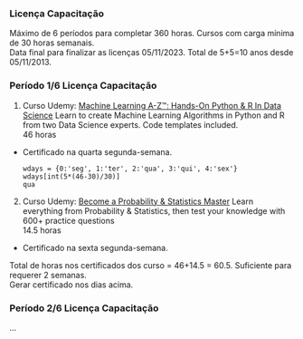 ### Licença Capacitação

Máximo de 6 períodos para completar 360 horas. Cursos com carga mínima de 30 horas semanais.  
Data final para finalizar as licenças 05/11/2023. Total de 5+5=10 anos desde 05/11/2013.

### Período 1/6 Licença Capacitação

1. Curso Udemy: [Machine Learning A-Z™: Hands-On Python & R In Data Science](https://www.udemy.com/course/machinelearning/)
Learn to create Machine Learning Algorithms in Python and R from two Data Science experts. Code templates included.  
46 horas  
* Certificado na quarta segunda-semana.

  ```
  wdays = {0:'seg', 1:'ter', 2:'qua', 3:'qui', 4:'sex'} 
  wdays[int(5*(46-30)/30)]
  qua
  ```

2. Curso Udemy: [Become a Probability & Statistics Master](https://www.udemy.com/course/statistics-probability/)
Learn everything from Probability & Statistics, then test your knowledge with 600+ practice questions  
14.5 horas  
* Certificado na sexta segunda-semana.

Total de horas nos certificados dos curso = 46+14.5 = 60.5. Suficiente para requerer 2 semanas.  
Gerar certificado nos dias acima. 

### Período 2/6 Licença Capacitação

...

